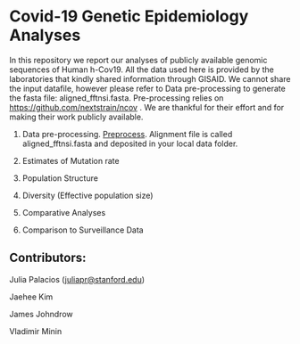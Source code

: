 # Covid-19 Genetic Epidemiology Analyses

In this repository we report our analyses of publicly available genomic sequences of Human h-Cov19. All the data used here is provided by the laboratories that kindly shared information through GISAID. We cannot share the input datafile, however please refer to Data pre-processing to generate the fasta file: aligned_fftnsi.fasta. Pre-processing relies on https://github.com/nextstrain/ncov . We are thankful for their effort and for making their work publicly available.


1. Data pre-processing. [Preprocess](https://github.com/JuliaPalacios/Covid19_Analyses/blob/master/alignment/alignment.md). Alignment file is called aligned_fftnsi.fasta and deposited in your local data folder.





2. Estimates of Mutation rate




3. Population Structure





4. Diversity (Effective population size)




5. Comparative Analyses



6. Comparison to Surveillance Data


## Contributors:

Julia Palacios (juliapr@stanford.edu)

Jaehee Kim 

James Johndrow

Vladimir Minin
